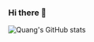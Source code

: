 ### Hi there 👋

![Quang's GitHub stats](https://github-readme-stats.vercel.app/api?username=qntkhvn&show_icons=true&theme=onedark)


<!--
**qntkhvn/qntkhvn** is a ✨ _special_ ✨ repository because its `README.md` (this file) appears on your GitHub profile.

Here are some ideas to get you started:

- 🔭 I’m currently working on ...
- 🌱 I’m currently learning ...
- 👯 I’m looking to collaborate on ...
- 🤔 I’m looking for help with ...
- 💬 Ask me about ...
- 📫 How to reach me: ...
- 😄 Pronouns: ...
- ⚡ Fun fact: ...
-->
